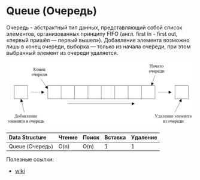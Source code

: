 # Queue (Очередь)

Очередь - абстрактный тип данных, представляющий собой список элементов, организованных принципу FIFO (англ. first in - first out, «первый пришёл — первый вышел»). Добавление элемента возможно лишь в конец очереди, выборка — только из начала очереди, при этом выбранный элемент из очереди удаляется.

![Alt text](image.png)

| Data Structure                | Чтение | Поиск | Вставка | Удаление |
| :---------------------------- | :----- | :---- | :------ | :------- |
| Queue (Очередь)               | O(n)   | O(n)  | 1       | 1        |

Полезные ссылки:
* [wiki](https://ru.wikipedia.org/wiki/%D0%9E%D1%87%D0%B5%D1%80%D0%B5%D0%B4%D1%8C_(%D0%BF%D1%80%D0%BE%D0%B3%D1%80%D0%B0%D0%BC%D0%BC%D0%B8%D1%80%D0%BE%D0%B2%D0%B0%D0%BD%D0%B8%D0%B5))